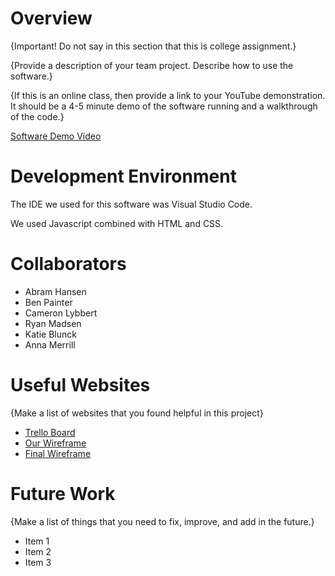 # Overview

{Important!  Do not say in this section that this is college assignment.}

{Provide a description of your team project.  Describe how to use the software.}

{If this is an online class, then provide a link to your YouTube demonstration.  It should be a 4-5 minute demo of the software running and a walkthrough of the code.}

[Software Demo Video](http://youtube.link.goes.here)

# Development Environment

The IDE we used for this software was Visual Studio Code.

We used Javascript combined with HTML and CSS.

# Collaborators
* Abram Hansen
* Ben Painter
* Cameron Lybbert
* Ryan Madsen
* Katie Blunck
* Anna Merrill

# Useful Websites

{Make a list of websites that you found helpful in this project}
* [Trello Board](https://trello.com/invite/b/C1aJ9Kuv/4b2be3d1dc7588c7ca4810c210b640b2/brain-matter-workspace)
* [Our Wireframe](https://wireframe.cc/f51zs4)
* [Final Wireframe](https://wireframe.cc/jxJ7qb)

# Future Work

{Make a list of things that you need to fix, improve, and add in the future.}
* Item 1
* Item 2
* Item 3
